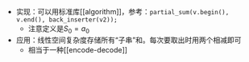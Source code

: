 - 实现：可以用标准库[[algorithm]]，参考：`partial_sum(v.begin(), v.end(), back_inserter(v2));`
  - 注意定义是$S_0=a_0$
- 应用：线性空间复杂度存储所有“子串”和。每次要取出时用两个相减即可
  - 相当于一种[[encode-decode]]